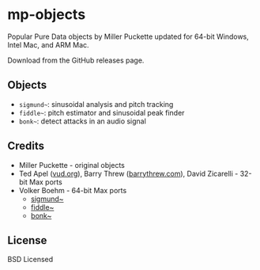 # mp-objects

Popular Pure Data objects by Miller Puckette updated for 64-bit Windows,
Intel Mac, and ARM Mac.

Download from the GitHub releases page.

## Objects

- `sigmund~`: sinusoidal analysis and pitch tracking
- `fiddle~`: pitch estimator and sinusoidal peak finder
- `bonk~`: detect attacks in an audio signal

## Credits

- Miller Puckette - original objects
- Ted Apel ([vud.org](http://vud.org/max/)), Barry Threw ([barrythrew.com](http://www.barrythrew.com)),
David Zicarelli - 32-bit Max ports
- Volker Boehm - 64-bit Max ports
  - [sigmund~](https://github.com/v7b1/sigmund_64bit-version)
  - [fiddle~](https://github.com/v7b1/fiddle_64bit_version)
  - [bonk~](https://github.com/v7b1/bonk_64bit-version)

## License

BSD Licensed
